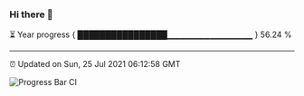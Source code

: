 ### Hi there 👋

⏳ Year progress { ████████████████▁▁▁▁▁▁▁▁▁▁▁▁▁▁ } 56.24 %

---

⏰ Updated on Sun, 25 Jul 2021 06:12:58 GMT

![Progress Bar CI](https://github.com/liununu/liununu/workflows/Progress%20Bar%20CI/badge.svg)
